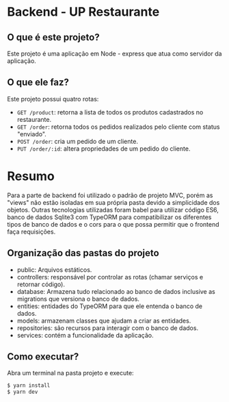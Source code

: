 # Backend - UP Restaurante

## O que é este projeto?

Este projeto é uma aplicação em Node - express que atua como servidor da aplicação.

## O que ele faz?

Este projeto possui quatro rotas:

- `GET /product`: retorna a lista de todos os produtos cadastrados no restaurante.
- `GET /order`: retorna todos os pedidos realizados pelo cliente com status "enviado".
- `POST /order`: cria um pedido de um cliente.
- `PUT /order/:id`: altera propriedades de um pedido do cliente.

# Resumo

Para a parte de backend foi utilizado o padrão de projeto MVC, porém as "views" não estão isoladas em sua própria pasta devido a simplicidade dos objetos. Outras tecnologias utilizadas foram babel para utilizar código ES6, banco de dados Sqlite3 com TypeORM para compatibilizar os diferentes tipos de banco de dados e o cors para o que possa permitir que o frontend faça requisições.

## Organização das pastas do projeto

- public: Arquivos estáticos.
- controllers: responsável por controlar as rotas (chamar serviços e retornar código).
- database: Armazena tudo relacionado ao banco de dados inclusive as migrations que versiona o banco de dados.
- entities: entidades do TypeORM para que ele entenda o banco de dados.
- models: armazenam classes que ajudam a criar as entidades.
- repositories: são recursos para interagir com o banco de dados.
- services: contém a funcionalidade da aplicação.

## Como executar?

Abra um terminal na pasta projeto e execute:

```bash
$ yarn install
$ yarn dev
```

